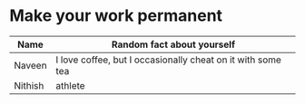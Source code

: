 # Make your work permanent

| Name        | Random fact about yourself     |
|-------------|--------|
| Naveen      | I love coffee, but I occasionally cheat on it with some tea |
| Nithish     | athlete |
